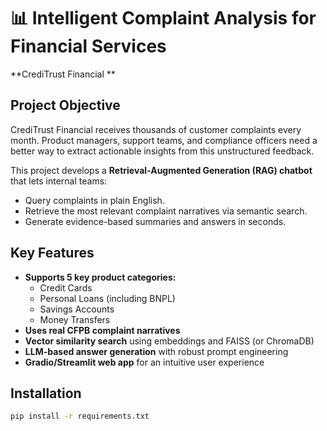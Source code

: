 # 📊 Intelligent Complaint Analysis for Financial Services

**CrediTrust Financial **


##  Project Objective

CrediTrust Financial receives thousands of customer complaints every month. Product managers, support teams, and compliance officers need a better way to extract actionable insights from this unstructured feedback.

This project develops a **Retrieval-Augmented Generation (RAG) chatbot** that lets internal teams:
- Query complaints in plain English.
- Retrieve the most relevant complaint narratives via semantic search.
- Generate evidence-based summaries and answers in seconds.


## Key Features

- **Supports 5 key product categories:**  
  - Credit Cards  
  - Personal Loans (including BNPL)  
  - Savings Accounts  
  - Money Transfers  
- **Uses real CFPB complaint narratives**
- **Vector similarity search** using embeddings and FAISS (or ChromaDB)
- **LLM-based answer generation** with robust prompt engineering
- **Gradio/Streamlit web app** for an intuitive user experience


## Installation

```bash
pip install -r requirements.txt
```

